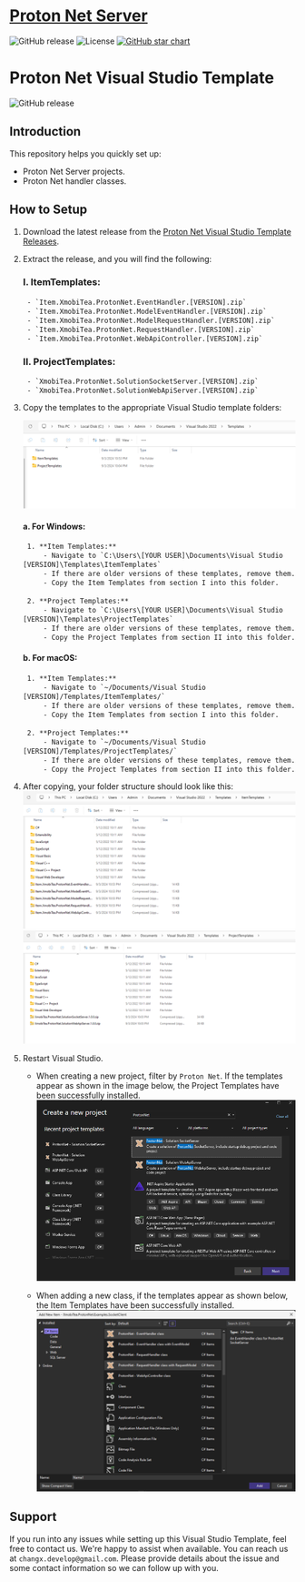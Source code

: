 
# [Proton Net Server](https://github.com/XmobiTea-Family/ProtonNet.Solution)
![GitHub release](https://img.shields.io/github/release/XmobiTea-Family/ProtonNet.Solution.svg)
![License](https://img.shields.io/github/license/XmobiTea-Family/ProtonNet.Solution)
[![GitHub star chart](https://img.shields.io/github/stars/XmobiTea-Family/ProtonNet.Solution?style=social)](https://star-history.com/#XmobiTea-Family/ProtonNet.Solution)

# Proton Net Visual Studio Template
![GitHub release](https://img.shields.io/github/release/XmobiTea-Family/ProtonNet.VisualStudioTemplate.svg)

## Introduction
This repository helps you quickly set up:
- Proton Net Server projects.
- Proton Net handler classes.

## How to Setup
1. Download the latest release from the [Proton Net Visual Studio Template Releases](https://github.com/XmobiTea-Family/ProtonNet.Solution.VisualStudioTemplate/releases).
2. Extract the release, and you will find the following:

    ### I. ItemTemplates:
        - `Item.XmobiTea.ProtonNet.EventHandler.[VERSION].zip`
        - `Item.XmobiTea.ProtonNet.ModelEventHandler.[VERSION].zip`
        - `Item.XmobiTea.ProtonNet.ModelRequestHandler.[VERSION].zip`
        - `Item.XmobiTea.ProtonNet.RequestHandler.[VERSION].zip`
        - `Item.XmobiTea.ProtonNet.WebApiController.[VERSION].zip`

    ### II. ProjectTemplates:
        - `XmobiTea.ProtonNet.SolutionSocketServer.[VERSION].zip`
        - `XmobiTea.ProtonNet.SolutionWebApiServer.[VERSION].zip`

3. Copy the templates to the appropriate Visual Studio template folders:

   ![alt text](image/templatesFolder.png)

    #### a. For Windows:
        1. **Item Templates:**
            - Navigate to `C:\Users\[YOUR USER]\Documents\Visual Studio [VERSION]\Templates\ItemTemplates`
            - If there are older versions of these templates, remove them.
            - Copy the Item Templates from section I into this folder.

        2. **Project Templates:**
            - Navigate to `C:\Users\[YOUR USER]\Documents\Visual Studio [VERSION]\Templates\ProjectTemplates`
            - If there are older versions of these templates, remove them.
            - Copy the Project Templates from section II into this folder.

    #### b. For macOS:
        1. **Item Templates:**
            - Navigate to `~/Documents/Visual Studio [VERSION]/Templates/ItemTemplates/`
            - If there are older versions of these templates, remove them.
            - Copy the Item Templates from section I into this folder.

        2. **Project Templates:**
            - Navigate to `~/Documents/Visual Studio [VERSION]/Templates/ProjectTemplates/`
            - If there are older versions of these templates, remove them.
            - Copy the Project Templates from section II into this folder.

4. After copying, your folder structure should look like this:
   ![alt text](image/itemTemplatesFolder.png)
   ![alt text](image/projectTemplatesFolder.png)

5. Restart Visual Studio.
   - When creating a new project, filter by `Proton Net`. If the templates appear as shown in the image below, the Project Templates have been successfully installed.
   ![alt text](image/createNewProject.png)

   - When adding a new class, if the templates appear as shown below, the Item Templates have been successfully installed.
   ![alt text](image/addNewItem.png)

## Support
If you run into any issues while setting up this Visual Studio Template, feel free to contact us. We're happy to assist when available. You can reach us at `changx.develop@gmail.com`. Please provide details about the issue and some contact information so we can follow up with you.
